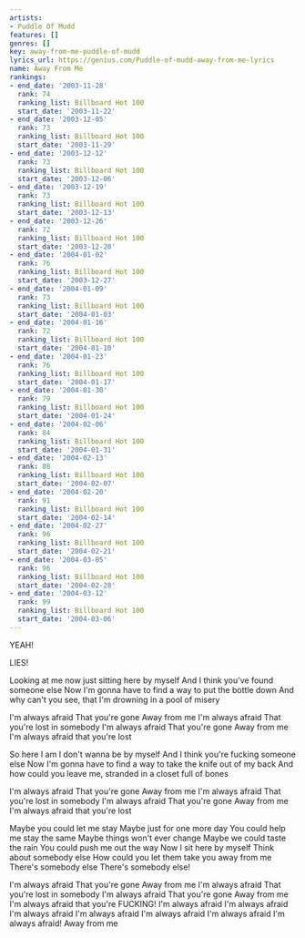 ```yaml
---
artists:
- Puddle Of Mudd
features: []
genres: []
key: away-from-me-puddle-of-mudd
lyrics_url: https://genius.com/Puddle-of-mudd-away-from-me-lyrics
name: Away From Me
rankings:
- end_date: '2003-11-28'
  rank: 74
  ranking_list: Billboard Hot 100
  start_date: '2003-11-22'
- end_date: '2003-12-05'
  rank: 73
  ranking_list: Billboard Hot 100
  start_date: '2003-11-29'
- end_date: '2003-12-12'
  rank: 73
  ranking_list: Billboard Hot 100
  start_date: '2003-12-06'
- end_date: '2003-12-19'
  rank: 73
  ranking_list: Billboard Hot 100
  start_date: '2003-12-13'
- end_date: '2003-12-26'
  rank: 72
  ranking_list: Billboard Hot 100
  start_date: '2003-12-20'
- end_date: '2004-01-02'
  rank: 76
  ranking_list: Billboard Hot 100
  start_date: '2003-12-27'
- end_date: '2004-01-09'
  rank: 73
  ranking_list: Billboard Hot 100
  start_date: '2004-01-03'
- end_date: '2004-01-16'
  rank: 72
  ranking_list: Billboard Hot 100
  start_date: '2004-01-10'
- end_date: '2004-01-23'
  rank: 76
  ranking_list: Billboard Hot 100
  start_date: '2004-01-17'
- end_date: '2004-01-30'
  rank: 79
  ranking_list: Billboard Hot 100
  start_date: '2004-01-24'
- end_date: '2004-02-06'
  rank: 84
  ranking_list: Billboard Hot 100
  start_date: '2004-01-31'
- end_date: '2004-02-13'
  rank: 88
  ranking_list: Billboard Hot 100
  start_date: '2004-02-07'
- end_date: '2004-02-20'
  rank: 91
  ranking_list: Billboard Hot 100
  start_date: '2004-02-14'
- end_date: '2004-02-27'
  rank: 96
  ranking_list: Billboard Hot 100
  start_date: '2004-02-21'
- end_date: '2004-03-05'
  rank: 96
  ranking_list: Billboard Hot 100
  start_date: '2004-02-28'
- end_date: '2004-03-12'
  rank: 99
  ranking_list: Billboard Hot 100
  start_date: '2004-03-06'
---
```

YEAH!

LIES!


Looking at me now just sitting here by myself
And I think you've found someone else
Now I'm gonna have to find a way to put the bottle down
And why can't you see, that I'm drowning in a pool of misery


I'm always afraid
That you're gone
Away from me
I'm always afraid
That you're lost in somebody
I'm always afraid
That you're gone
Away from me
I'm always afraid that you're lost


So here I am I don't wanna be by myself
And I think you're fucking someone else
Now I'm gonna have to find a way to take the knife out of my back
And how could you leave me, stranded in a closet full of bones


I'm always afraid
That you're gone
Away from me
I'm always afraid
That you're lost in somebody
I'm always afraid
That you're gone
Away from me
I'm always afraid that you're lost


Maybe you could let me stay
Maybe just for one more day
You could help me stay the same
Maybe things won't ever change
Maybe we could taste the rain
You could push me out the way
Now I sit here by myself
Think about somebody else
How could you let them take you away from me
There's somebody else
There's somebody else!


I'm always afraid
That you're gone
Away from me
I'm always afraid
That you're lost in somebody
I'm always afraid
That you're gone
Away from me
I'm always afraid that you're FUCKING!
I'm always afraid
I'm always afraid
I'm always afraid
I'm always afraid
I'm always afraid
I'm always afraid
I'm always afraid!
Away from me
